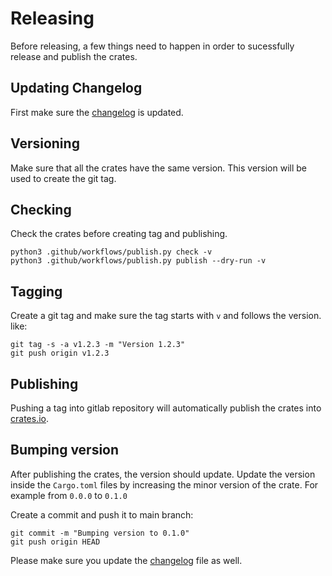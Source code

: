 # Releasing

Before releasing, a few things need to happen in order to sucessfully release
and publish the crates.

## Updating Changelog

First make sure the [changelog](./CHANGELOG.md) is updated.

## Versioning

Make sure that all the crates have the same version.
This version will be used to create the git tag.

## Checking

Check the crates before creating tag and publishing.

```
python3 .github/workflows/publish.py check -v
python3 .github/workflows/publish.py publish --dry-run -v
```

## Tagging

Create a git tag and make sure the tag starts with `v` and follows the version. like:

```
git tag -s -a v1.2.3 -m "Version 1.2.3"
git push origin v1.2.3
```

## Publishing

Pushing a tag into gitlab repository will automatically
publish the crates into [crates.io](https://crates.io/search?q=kelk).

## Bumping version

After publishing the crates, the version should update.
Update the version inside the `Cargo.toml` files by increasing the minor version of the crate.
For example from `0.0.0` to `0.1.0`

Create a commit and push it to main branch:
```
git commit -m "Bumping version to 0.1.0"
git push origin HEAD
```

Please make sure you update the [changelog](./CHANGELOG.md) file as well.
